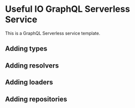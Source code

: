 # Useful IO GraphQL Serverless Service

This is a GraphQL Serverless service template.

## Adding types

## Adding resolvers

## Adding loaders

## Adding repositories